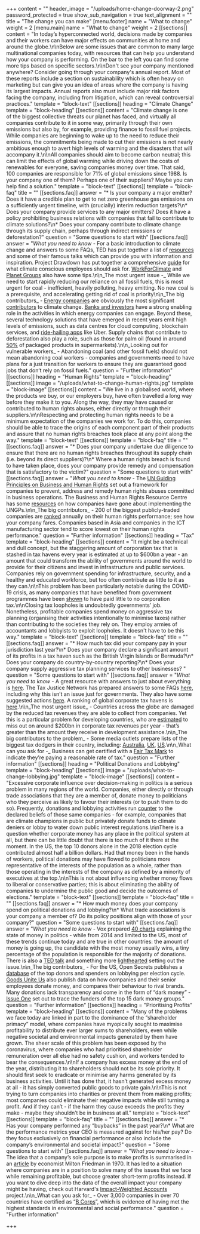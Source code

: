 +++
content = ""
header_image = "/uploads/home-change-doorway-2.png"
password_protected = true
show_sub_navigation = true
text_alignment = ""
title = "The change you can make"
[menu.footer]
name = "What to change"
weight = 2
[menu.main]
name = "What to change"
weight = 2
[[sections]]
content = "In today’s hyperconnected world, decisions made by companies and their workers can have major effects on communities at home and around the globe.\n\nBelow are some issues that are common to many large multinational companies today, with resources that can help you understand how your company is performing. On the bar to the left you can find some more tips based on specific sectors.\n\nDon't see your company mentioned anywhere? Consider going through your company's annual report. Most of these reports include a section on sustainability which is often heavy on marketing but can give you an idea of areas where the company is having its largest impacts. Annual reports also must include major risk factors facing the company, including from litigation, which can reveal controversial practices."
template = "block-text"
[[sections]]
heading = "Climate Change"
template = "block-heading"
[[sections]]
content = "Climate change is one of the biggest collective threats our planet has faced, and virtually all companies contribute to it in some way, primarily through their own emissions but also by, for example, providing finance to fossil fuel projects. While companies are beginning to wake up to the need to reduce their emissions, the commitments being made to cut their emissions is not nearly ambitious enough to avert high levels of warming and the disasters that will accompany it.\n\nAll companies should aim to become carbon neutral; this can limit the effects of global warming while driving down the costs of renewables for everyone, saving companies money over time. That said, 100 companies are responsible for 71% of global emissions since 1988. Is your company one of them? Perhaps one of their suppliers? Maybe you can help find a solution."
template = "block-text"
[[sections]]
template = "block-faq"
title = ""
[[sections.faq]]
answer = "* Is your company a major emitter? Does it have a credible plan to get to net zero greenhouse gas emissions on a sufficiently urgent timeline, with (crucially) interim reduction targets?\n* Does your company provide services to any major emitters? Does it have a policy prohibiting business relations with companies that fail to contribute to climate solutions?\n* Does your company contribute to climate change through its supply chain, perhaps through indirect emissions or deforestation?"
question = "Some questions to start with"
[[sections.faq]]
answer = "_What you need to know -_ For a basic introduction to climate change and answers to some FAQs, TED has put together a list of [resources](https://countdown.ted.com/get-informed/) and some of their famous talks which can provide you with information and inspiration. Project Drawdown has put together a comprehensive [guide](https://drawdown.org/publications/climate-solutions-at-work) for what climate conscious employees should ask for. [WorkForClimate](https://www.workforclimate.org/post/3-practical-tips-climate-action) and [Planet Groups](https://planetgroups.net/wp-content/uploads/2021/04/As-an-employee-what-can-I-do-for-Corporate-Climate-Action_EN.pdf) also have some tips.\n\n_The most urgent issue -_ While we need to start rapidly reducing our reliance on all fossil fuels, this is most urgent for coal - inefficient, heavily polluting, heavy emitting. No new coal is a prerequisite, and accelerating getting rid of coal is priority\n\n_The big contributors_ - [Energy companies](https://honestwork.org/what-to-change/energy/) are obviously the most significant [contributors](https://b8f65cb373b1b7b15feb-c70d8ead6ced550b4d987d7c03fcdd1d.ssl.cf3.rackcdn.com/cms/reports/documents/000/002/327/original/Carbon-Majors-Report-2017.pdf) to climate change. [Banks and investors](https://honestwork.org/what-to-change/finance/) have a strong enabling role in the activities in which energy companies can engage. Beyond these, several technology solutions that have emerged in recent years emit high levels of emissions, such as data centres for cloud computing, blockchain services, and [ride-hailing apps](https://www.ucsusa.org/resources/ride-hailing-climate-risks) like Uber. Supply chains that contribute to deforestation also play a role, such as those for palm oil (found in around [50%](https://www.wwf.org.uk/updates/8-things-know-about-palm-oil) of packaged products in supermarkets).\n\n_Looking out for vulnerable workers_ - Abandoning coal (and other fossil fuels) should not mean abandoning coal workers - companies and governments need to have plans for a just transition for workers to ensure they are guaranteed good jobs that don’t rely on fossil fuels."
question = "Further information"
[[sections]]
heading = "Human Rights"
template = "block-heading"
[[sections]]
image = "/uploads/what-to-change-human-rights.jpg"
template = "block-image"
[[sections]]
content = "We live in a globalised world, where the products we buy, or our employers buy, have often travelled a long way before they make it to you. Along the way, they may have caused or contributed to human rights abuses, either directly or through their suppliers.\n\nRespecting and protecting human rights needs to be a minimum expectation of the companies we work for. To do this, companies should be able to trace the origins of each component part of their products and assure that no human rights breaches took place at any point along the way."
template = "block-text"
[[sections]]
template = "block-faq"
title = ""
[[sections.faq]]
answer = "* Does your company undertake due diligence to ensure that there are no human rights breaches throughout its supply chain (i.e. beyond its direct suppliers)?\n* Where a human rights breach is found to have taken place, does your company provide remedy and compensation that is satisfactory to the victim?"
question = "Some questions to start with"
[[sections.faq]]
answer = "_What you need to know -_ The [UN Guiding Principles on Business and Human Rights](https://www.ohchr.org/documents/publications/guidingprinciplesbusinesshr_en.pdf) set out a framework for companies to prevent, address and remedy human rights abuses committed in business operations. The Business and Human Rights Resource Centre has some [resources](https://www.business-humanrights.org/en/un-guiding-principles/implementation-tools-examples/implementation-by-companies) on how companies have gone about implementing the UNGPs.\n\n_The big contributors_ - 200 of the biggest publicly-traded companies are [ranked](https://www.corporatebenchmark.org/) annually on their human rights performance; see how your company fares. Companies based in Asia and companies in the ICT manufacturing sector tend to score lowest on their human rights performance."
question = "Further information"
[[sections]]
heading = "Tax"
template = "block-heading"
[[sections]]
content = "It might be a technical and dull concept, but the staggering amount of corporation tax that is stashed in tax havens every year is estimated at up to $600bn a year - an amount that could transform the ability of governments around the world to provide for their citizens and invest in infrastructure and public services. Companies rely on government spending for infrastructure, security, and a healthy and educated workforce, but too often contribute as little to it as they can.\n\nThis problem has been particularly notable during the COVID-19 crisis, as many companies that have benefited from government programmes have been [shown](https://www.reuters.com/article/us-health-coronavirus-companies-tax-excl/exclusive-u-s-taxpayers-virus-relief-went-to-firms-that-avoided-u-s-tax-idUSKBN2341ZE) to have paid little to no corporation tax.\n\nClosing tax loopholes is undoubtedly governments’ job. Nonetheless, profitable companies spend money on aggressive tax planning (organising their activities intentionally to minimise taxes) rather than contributing to the societies they rely on. They employ armies of accountants and lobbyists to exploit loopholes. It doesn't have to be this way."
template = "block-text"
[[sections]]
template = "block-faq"
title = ""
[[sections.faq]]
answer = "* How much tax did your company pay in your jurisdiction last year?\n* Does your company declare a significant amount of its profits in a tax haven such as the British Virgin Islands or Bermuda?\n* Does your company do country-by-country reporting?\n* Does your company supply aggressive tax planning services to other businesses? "
question = "Some questions to start with"
[[sections.faq]]
answer = "_What you need to know -_ A great resource with answers to just about everything is [here](https://www.icij.org/investigations/panama-papers/what-is-a-tax-haven-offshore-finance-explained/). The Tax Justice Network has prepared answers to some FAQs [here](https://www.taxjustice.net/faq/), including why this isn’t an issue just for governments. They also have some suggested actions [here](https://www.taxjustice.net/take-action/). A ranking of global corporate tax havens is [here](https://www.corporatetaxhavenindex.org/introduction/cthi-2019-results).\n\n_The most urgent issue_ - Countries across the globe are damaged by the reduced tax revenues they are able to collect from companies. Yet this is a particular problem for developing countries, who are [estimated](https://www.imf.org/external/pubs/ft/fandd/2019/09/tackling-global-tax-havens-shaxon.htm) to miss out on around $200bn in corporate tax revenues per year - that’s greater than the amount they receive in development assistance.\n\n_The big contributors to the problem_ - Some media outlets prepare lists of the biggest tax dodgers in their country, including: [Australia](https://www.michaelwest.com.au/top-40-tax-dodgers-2019/), [UK](https://www.thisismoney.co.uk/money/news/article-6522913/Almost-1-5-biggest-firms-paid-year-5-got-handout-taxman.html), [US](https://itep.org/55-profitable-corporations-zero-corporate-tax/).\n\n_What can you ask for -_ Business can get certified with a [Fair Tax Mark](https://fairtaxmark.net/) to indicate they’re paying a reasonable rate of tax."
question = "Further information"
[[sections]]
heading = "Political Donations and Lobbying"
template = "block-heading"
[[sections]]
image = "/uploads/what-to-change-lobbying.jpg"
template = "block-image"
[[sections]]
content = "Excessive corporate influence over decision-making in politics is a serious problem in many regions of the world. Companies, either directly or through trade associations that they are a member of, donate money to politicians who they perceive as likely to favour their interests (or to push them to do so). Frequently, donations and lobbying activities run [counter](https://politicalaccountability.net/hifi/files/Conflicted-Consequences.pdf) to the declared beliefs of those same companies - for example, companies that are climate champions in public but privately donate funds to climate deniers or lobby to water down public interest regulations.\n\nThere is a question whether corporate money has any place in the political system at all, but there can be little doubt that there is too much of it there at the moment. In the US, the top 10 donors alone in the 2018 election cycle contributed almost half a billion dollars. Had that money been in the hands of workers, political donations may have flowed to politicians more representative of the interests of the population as a whole, rather than those operating in the interests of the company as defined by a minority of executives at the top.\n\nThis is not about influencing whether money flows to liberal or conservative parties; this is about eliminating the ability of companies to undermine the public good and decide the outcomes of elections."
template = "block-text"
[[sections]]
template = "block-faq"
title = ""
[[sections.faq]]
answer = "* How much money does your company spend on political donations and lobbying?\n* What trade associations is your company a member of? Do its policy positions align with those of your company?"
question = "Some questions to start with"
[[sections.faq]]
answer = "_What you need to know -_ Vox prepared [40 charts](https://www.vox.com/2014/7/30/5949581/money-in-politics-charts-explain) explaining the state of money in politics - while from 2014 and limited to the US, most of these trends continue today and are true in other countries: the amount of money is going up, the candidate with the most money usually wins, a tiny percentage of the population is responsible for the majority of donations. There is also a [TED talk](https://www.ted.com/talks/lawrence_lessig_we_the_people_and_the_republic_we_must_reclaim) and something more [lighthearted](https://www.youtube.com/watch?v=Ylomy1Aw9Hk) setting out the issue.\n\n_The big contributors_ - For the US, Open Secrets publishes a [database](https://www.opensecrets.org/orgs/all-profiles) of the top donors and spenders on lobbying per election cycle. [Goods Unite Us](https://www.goodsuniteus.com/) also publish data on how companies and their senior employees donate money, and compares their behaviour to rival brands. Many donations lack transparency and come in the form of “dark money” - [Issue One](https://www.issueone.org/dark-money/) set out to trace the funders of the top 15 dark money groups."
question = "Further information"
[[sections]]
heading = "Prioritising Profits"
template = "block-heading"
[[sections]]
content = "Many of the problems we face today are linked in part to the dominance of the “shareholder primacy” model, where companies have myopically sought to maximise profitability to distribute ever larger sums to shareholders, even while negative societal and environmental impacts generated by them have grown. The sheer scale of this problem has been exposed by the coronavirus, where companies who had prioritised shareholder remuneration over all else had no safety cushion, and workers tended to bear the consequences.\n\nIf a company has excess money at the end of the year, distributing it to shareholders should not be its sole priority. It should first seek to eradicate or minimise any harms generated by its business activities. Until it has done that, it hasn’t generated excess money at all - it has simply converted public goods to private gain.\n\nThis is not trying to turn companies into charities or prevent them from making profits; most companies could eliminate their negative impacts while still turning a profit. And if they can’t - if the harm they cause exceeds the profits they make - maybe they shouldn’t be in business at all."
template = "block-text"
[[sections]]
template = "block-faq"
title = ""
[[sections.faq]]
answer = "* Has your company performed any “buybacks” in the past year?\n* What are the performance metrics your CEO is measured against for his/her pay? Do they focus exclusively on financial performance or also include the company’s environmental and societal impact?"
question = "Some questions to start with"
[[sections.faq]]
answer = "_What you need to know_ - The idea that a company’s sole purpose is to make profits is summarised in an [article](https://www.nytimes.com/1970/09/13/archives/article-15-no-title.html) by economist Milton Friedman in 1970. It has led to a situation where companies are in a position to solve many of the issues that we face while remaining profitable, but choose greater short-term profits instead. If you want to dive deep into the data of the overall impact your company might be having, check out Harvard's [Impact-Weighted Accounts](https://www.hbs.edu/impact-weighted-accounts/Pages/default.aspx) project.\n\n_What can you ask for_ - Over 3,000 companies in over 70 countries have certified as “[B Corps](https://bcorporation.net/)”, which is evidence of having met the highest standards in environmental and social performance."
question = "Further information"

+++
